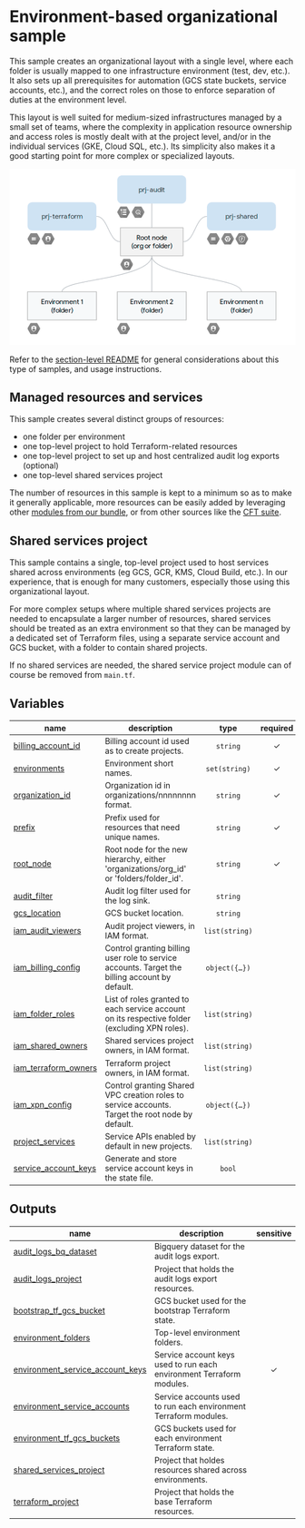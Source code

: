 # Environment-based organizational sample

This sample creates an organizational layout with a single level, where each  folder is usually mapped to one infrastructure environment (test, dev, etc.). It also sets up all prerequisites for automation (GCS state buckets, service accounts, etc.), and the correct roles on those to enforce separation of duties at the environment level.

This layout is well suited for medium-sized infrastructures managed by a small set of teams, where the complexity in application resource ownership and access roles is mostly dealt with at the project level, and/or in the individual services (GKE, Cloud SQL, etc.). Its simplicity also makes it a good starting point for more complex or specialized layouts.

![High-level diagram](diagram.png "High-level diagram")

Refer to the [section-level README](../README.md) for general considerations about this type of samples, and usage instructions.

## Managed resources and services

This sample creates several distinct groups of resources:

- one folder per environment
- one top-level project to hold Terraform-related resources
- one top-level project to set up and host centralized audit log exports (optional)
- one top-level shared services project

The number of resources in this sample is kept to a minimum so as to make it generally applicable, more resources can be easily added by leveraging other [modules from our bundle](../../../modules/), or from other sources like the [CFT suite](https://github.com/terraform-google-modules).

## Shared services project

This sample contains a single, top-level project used to host services shared across environments (eg GCS, GCR, KMS, Cloud Build, etc.). In our experience, that is enough for many customers, especially those using this organizational layout.

For more complex setups where multiple shared services projects are needed to encapsulate a larger number of resources, shared services should be treated as an extra environment so that they can be managed by a dedicated set of Terraform files, using a separate service account and GCS bucket, with a folder to contain shared projects.

If no shared services are needed, the shared service project module can of course be removed from `main.tf`.
<!-- BEGIN TFDOC -->

## Variables

| name | description | type | required | default |
|---|---|:---:|:---:|:---:|
| [billing_account_id](variables.tf#L25) | Billing account id used as to create projects. | <code>string</code> | ✓ |  |
| [environments](variables.tf#L30) | Environment short names. | <code>set&#40;string&#41;</code> | ✓ |  |
| [organization_id](variables.tf#L94) | Organization id in organizations/nnnnnnnn format. | <code>string</code> | ✓ |  |
| [prefix](variables.tf#L99) | Prefix used for resources that need unique names. | <code>string</code> | ✓ |  |
| [root_node](variables.tf#L113) | Root node for the new hierarchy, either 'organizations/org_id' or 'folders/folder_id'. | <code>string</code> | ✓ |  |
| [audit_filter](variables.tf#L15) | Audit log filter used for the log sink. | <code>string</code> |  | <code title="&#34;&#10;logName: &#34;&#47;logs&#47;cloudaudit.googleapis.com&#37;2Factivity&#34;&#10;OR&#10;logName: &#34;&#47;logs&#47;cloudaudit.googleapis.com&#37;2Fsystem_event&#34;&#34;">&#8230;</code> |
| [gcs_location](variables.tf#L35) | GCS bucket location. | <code>string</code> |  | <code>&#34;EU&#34;</code> |
| [iam_audit_viewers](variables.tf#L41) | Audit project viewers, in IAM format. | <code>list&#40;string&#41;</code> |  | <code>&#91;&#93;</code> |
| [iam_billing_config](variables.tf#L47) | Control granting billing user role to service accounts. Target the billing account by default. | <code title="object&#40;&#123;&#10;  grant      &#61; bool&#10;  target_org &#61; bool&#10;&#125;&#41;">object&#40;&#123;&#8230;&#125;&#41;</code> |  | <code title="&#123;&#10;  grant      &#61; true&#10;  target_org &#61; false&#10;&#125;">&#123;&#8230;&#125;</code> |
| [iam_folder_roles](variables.tf#L59) | List of roles granted to each service account on its respective folder (excluding XPN roles). | <code>list&#40;string&#41;</code> |  | <code title="&#91;&#10;  &#34;roles&#47;compute.networkAdmin&#34;,&#10;  &#34;roles&#47;owner&#34;,&#10;  &#34;roles&#47;resourcemanager.folderViewer&#34;,&#10;  &#34;roles&#47;resourcemanager.projectCreator&#34;,&#10;&#93;">&#91;&#8230;&#93;</code> |
| [iam_shared_owners](variables.tf#L70) | Shared services project owners, in IAM format. | <code>list&#40;string&#41;</code> |  | <code>&#91;&#93;</code> |
| [iam_terraform_owners](variables.tf#L76) | Terraform project owners, in IAM format. | <code>list&#40;string&#41;</code> |  | <code>&#91;&#93;</code> |
| [iam_xpn_config](variables.tf#L82) | Control granting Shared VPC creation roles to service accounts. Target the root node by default. | <code title="object&#40;&#123;&#10;  grant      &#61; bool&#10;  target_org &#61; bool&#10;&#125;&#41;">object&#40;&#123;&#8230;&#125;&#41;</code> |  | <code title="&#123;&#10;  grant      &#61; true&#10;  target_org &#61; true&#10;&#125;">&#123;&#8230;&#125;</code> |
| [project_services](variables.tf#L104) | Service APIs enabled by default in new projects. | <code>list&#40;string&#41;</code> |  | <code title="&#91;&#10;  &#34;container.googleapis.com&#34;,&#10;  &#34;stackdriver.googleapis.com&#34;,&#10;&#93;">&#91;&#8230;&#93;</code> |
| [service_account_keys](variables.tf#L118) | Generate and store service account keys in the state file. | <code>bool</code> |  | <code>true</code> |

## Outputs

| name | description | sensitive |
|---|---|:---:|
| [audit_logs_bq_dataset](outputs.tf#L15) | Bigquery dataset for the audit logs export. |  |
| [audit_logs_project](outputs.tf#L20) | Project that holds the audit logs export resources. |  |
| [bootstrap_tf_gcs_bucket](outputs.tf#L25) | GCS bucket used for the bootstrap Terraform state. |  |
| [environment_folders](outputs.tf#L30) | Top-level environment folders. |  |
| [environment_service_account_keys](outputs.tf#L35) | Service account keys used to run each environment Terraform modules. | ✓ |
| [environment_service_accounts](outputs.tf#L40) | Service accounts used to run each environment Terraform modules. |  |
| [environment_tf_gcs_buckets](outputs.tf#L45) | GCS buckets used for each environment Terraform state. |  |
| [shared_services_project](outputs.tf#L50) | Project that holdes resources shared across environments. |  |
| [terraform_project](outputs.tf#L55) | Project that holds the base Terraform resources. |  |

<!-- END TFDOC -->
